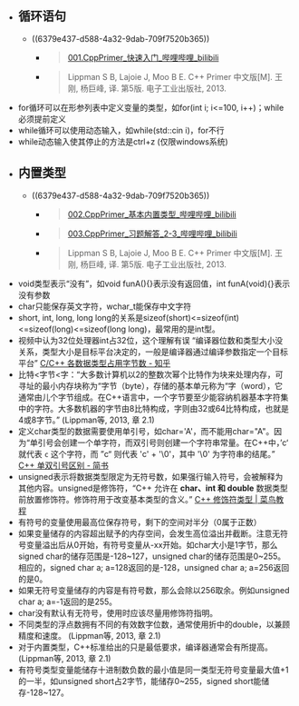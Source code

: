 - ## 循环语句
	- ((6379e437-d588-4a32-9dab-709f7520b365))
		- > [001.CppPrimer_快速入门_哔哩哔哩_bilibili](https://www.bilibili.com/video/BV1aZ4y1D7C5?p=1&vd_source=fc591008a48bd1bb56b8e3ba9a7c2202)
		- > Lippman S B, Lajoie J, Moo B E. C++ Primer 中文版[M]. 王刚, 杨巨峰, 译. 第5版. 电子工业出版社, 2013.
- for循环可以在形参列表中定义变量的类型，如for(int i; i<=100, i++)；while必须提前定义
- while循环可以使用动态输入，如while(std\:\:cin i)，for不行
- while动态输入使其停止的方法是ctrl+z (仅限windows系统)
- ## 内置类型
	- ((6379e437-d588-4a32-9dab-709f7520b365))
		- > [002.CppPrimer_基本内置类型_哔哩哔哩_bilibili](https://www.bilibili.com/video/BV1aZ4y1D7C5?p=2&vd_source=fc591008a48bd1bb56b8e3ba9a7c2202)
		- > [003.CppPrimer_习题解答_2-3_哔哩哔哩_bilibili](https://www.bilibili.com/video/BV1aZ4y1D7C5?p=3&vd_source=fc591008a48bd1bb56b8e3ba9a7c2202)
		- > Lippman S B, Lajoie J, Moo B E. C++ Primer 中文版[M]. 王刚, 杨巨峰, 译. 第5版. 电子工业出版社, 2013.
- void类型表示“没有”，如void funA(){}表示没有返回值，int funA(void){}表示没有参数
- char只能保存英文字符，wchar_t能保存中文字符
- short, int, long, long long的关系是sizeof(short)<=sizeof(int)<=sizeof(long)<=sizeof(long long)，最常用的是int型。
- 视频中认为32位处理器int占32位，这个理解有误 “编译器位数和类型大小没关系，类型大小是目标平台决定的，一般是编译器通过编译参数指定一个目标平台” [C/C++ 各数据类型占用字节数 - 知乎](https://zhuanlan.zhihu.com/p/93583960)
- 比特<字节<字：“大多数计算机以2的整数次幂个比特作为块来处理内存，可寻址的最小内存块称为“字节（byte），存储的基本单元称为“字（word），它通常由儿个字节组成。在C++语言中，一个字节要至少能容纳机器基本字符集中的字符。大多数机器的字节由8比特构成，字则由32或64比特构成，也就是4或8字节。” (Lippman等, 2013, 章 2.1)
- 定义char类型的数据需要使用单引号，如char='A'，而不能用char="A"。因为“单引号会创建一个单字符，而双引号则创建一个字符串常量。在C++中，’c‘ 就代表  `c`  这个字符，而 ”c“ 则代表 'c' + '\0'，其中 '\0' 为字符串的结尾。” [C++ 单双引号区别 - 简书](https://www.jianshu.com/p/74b3aa58c1c1)
- unsigned表示将数据类型限定为无符号数，如果强行输入符号，会被解释为其他内容。unsigned是修饰符，“C++ 允许在 **char、int 和 double** 数据类型前放置修饰符。修饰符用于改变基本类型的含义。” [C++ 修饰符类型 | 菜鸟教程](https://www.runoob.com/cplusplus/cpp-modifier-types.html)
- 有符号的变量使用最高位保存符号，剩下的空间对半分（0属于正数）
- 如果变量储存的内容超出赋予的内存空间，会发生高位溢出并截断。注意无符号变量溢出后从0开始，有符号变量从-xx开始。如char大小是1字节，那么signed char的储存范围是-128~127，unsigned char的储存范围是0~255。相应的，signed char a; a=128返回的是-128，unsigned char a; a=256返回的是0。
- 如果无符号变量储存的内容是有符号数，那么会除以256取余。例如unsigned char a; a=-1返回的是255。
- char没有默认有无符号，使用时应该尽量用修饰符指明。
- 不同类型的浮点数拥有不同的有效数字位数，通常使用折中的double，以兼顾精度和速度。 (Lippman等, 2013, 章 2.1)
- 对于内置类型，C++标准给出的只是最低要求，编译器通常会有所提高。(Lippman等, 2013, 章 2.1)
- 有符号类型变量能储存十进制数负数的最小值是同一类型无符号变量最大值+1的一半，如unsigned short占2字节，能储存0~255，signed short能储存-128~127。